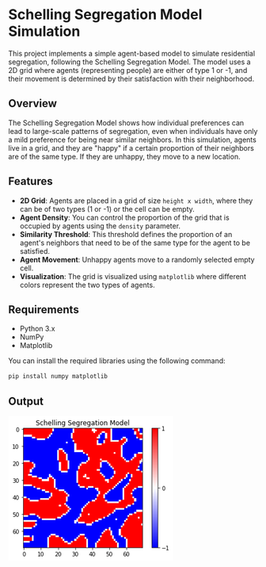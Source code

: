# Schelling Segregation Model Simulation

This project implements a simple agent-based model to simulate residential segregation, following the Schelling Segregation Model. The model uses a 2D grid where agents (representing people) are either of type 1 or -1, and their movement is determined by their satisfaction with their neighborhood.

## Overview

The Schelling Segregation Model shows how individual preferences can lead to large-scale patterns of segregation, even when individuals have only a mild preference for being near similar neighbors. In this simulation, agents live in a grid, and they are "happy" if a certain proportion of their neighbors are of the same type. If they are unhappy, they move to a new location.

## Features

- **2D Grid**: Agents are placed in a grid of size `height x width`, where they can be of two types (1 or -1) or the cell can be empty.
- **Agent Density**: You can control the proportion of the grid that is occupied by agents using the `density` parameter.
- **Similarity Threshold**: This threshold defines the proportion of an agent's neighbors that need to be of the same type for the agent to be satisfied.
- **Agent Movement**: Unhappy agents move to a randomly selected empty cell.
- **Visualization**: The grid is visualized using `matplotlib` where different colors represent the two types of agents.

## Requirements

- Python 3.x
- NumPy
- Matplotlib

You can install the required libraries using the following command:

```bash
pip install numpy matplotlib
```

## Output

![Output](schelling.png)
